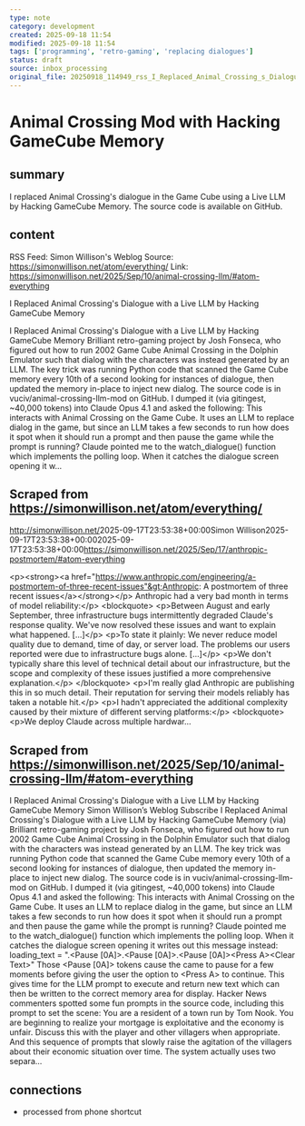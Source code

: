 ```yaml
---
type: note
category: development
created: 2025-09-18 11:54
modified: 2025-09-18 11:54
tags: ['programming', 'retro-gaming', 'replacing dialogues']
status: draft
source: inbox_processing
original_file: 20250918_114949_rss_I_Replaced_Animal_Crossing_s_Dialogue_with_a_Live_.txt
---
```


# Animal Crossing Mod with Hacking GameCube Memory

## summary
I replaced Animal Crossing's dialogue in the Game Cube using a Live LLM by Hacking GameCube Memory. The source code is available on GitHub.

## content
RSS Feed: Simon Willison's Weblog
Source: https://simonwillison.net/atom/everything/
Link: https://simonwillison.net/2025/Sep/10/animal-crossing-llm/#atom-everything

I Replaced Animal Crossing's Dialogue with a Live LLM by Hacking GameCube Memory

I Replaced Animal Crossing&#x27;s Dialogue with a Live LLM by Hacking GameCube Memory Brilliant retro-gaming project by Josh Fonseca, who figured out how to run 2002 Game Cube Animal Crossing in the Dolphin Emulator such that dialog with the characters was instead generated by an LLM. The key trick was running Python code that scanned the Game Cube memory every 10th of a second looking for instances of dialogue, then updated the memory in-place to inject new dialog. The source code is in vuciv/animal-crossing-llm-mod on GitHub. I dumped it (via gitingest, ~40,000 tokens) into Claude Opus 4.1 and asked the following: This interacts with Animal Crossing on the Game Cube. It uses an LLM to replace dialog in the game, but since an LLM takes a few seconds to run how does it spot when it should run a prompt and then pause the game while the prompt is running? Claude pointed me to the watch_dialogue() function which implements the polling loop. When it catches the dialogue screen opening it w...

## Scraped from https://simonwillison.net/atom/everything/
<?xml version="1.0" encoding="utf-8"?>
<feed xml:lang="en-us" xmlns="http://www.w3.org/2005/Atom"><title>Simon Willison's Weblog</title><link href="http://simonwillison.net/" rel="alternate"/><link href="http://simonwillison.net/atom/everything/" rel="self"/><id>http://simonwillison.net/</id><updated>2025-09-17T23:53:38+00:00</updated><author><name>Simon Willison</name></author><entry><title>Anthropic: A postmortem of three recent issues</title><link href="https://simonwillison.net/2025/Sep/17/anthropic-postmortem/#atom-everything" rel="alternate"/><published>2025-09-17T23:53:38+00:00</published><updated>2025-09-17T23:53:38+00:00</updated><id>https://simonwillison.net/2025/Sep/17/anthropic-postmortem/#atom-everything</id><summary type="html">
    
&lt;p&gt;&lt;strong&gt;&lt;a href="https://www.anthropic.com/engineering/a-postmortem-of-three-recent-issues"&gt;Anthropic: A postmortem of three recent issues&lt;/a&gt;&lt;/strong&gt;&lt;/p&gt;
Anthropic had a very bad month in terms of model reliability:&lt;/p&gt;
&lt;blockquote&gt;
&lt;p&gt;Between August and early September, three infrastructure bugs intermittently degraded Claude's response quality. We've now resolved these issues and want to explain what happened. [...]&lt;/p&gt;
&lt;p&gt;To state it plainly: We never reduce model quality due to demand, time of day, or server load. The problems our users reported were due to infrastructure bugs alone. [...]&lt;/p&gt;
&lt;p&gt;We don't typically share this level of technical detail about our infrastructure, but the scope and complexity of these issues justified a more comprehensive explanation.&lt;/p&gt;
&lt;/blockquote&gt;
&lt;p&gt;I'm really glad Anthropic are publishing this in so much detail. Their reputation for serving their models reliably has taken a notable hit.&lt;/p&gt;
&lt;p&gt;I hadn't appreciated the additional complexity caused by their mixture of different serving platforms:&lt;/p&gt;
&lt;blockquote&gt;
&lt;p&gt;We deploy Claude across multiple hardwar...


## Scraped from https://simonwillison.net/2025/Sep/10/animal-crossing-llm/#atom-everything
I Replaced Animal Crossing&#x27;s Dialogue with a Live LLM by Hacking GameCube Memory Simon Willison’s Weblog Subscribe I Replaced Animal Crossing&#x27;s Dialogue with a Live LLM by Hacking GameCube Memory (via) Brilliant retro-gaming project by Josh Fonseca, who figured out how to run 2002 Game Cube Animal Crossing in the Dolphin Emulator such that dialog with the characters was instead generated by an LLM. The key trick was running Python code that scanned the Game Cube memory every 10th of a second looking for instances of dialogue, then updated the memory in-place to inject new dialog. The source code is in vuciv/animal-crossing-llm-mod on GitHub. I dumped it (via gitingest, ~40,000 tokens) into Claude Opus 4.1 and asked the following: This interacts with Animal Crossing on the Game Cube. It uses an LLM to replace dialog in the game, but since an LLM takes a few seconds to run how does it spot when it should run a prompt and then pause the game while the prompt is running? Claude pointed me to the watch_dialogue() function which implements the polling loop. When it catches the dialogue screen opening it writes out this message instead: loading_text = ".&lt;Pause [0A]&gt;.&lt;Pause [0A]&gt;.&lt;Pause [0A]&gt;&lt;Press A&gt;&lt;Clear Text&gt;" Those &lt;Pause [0A]&gt; tokens cause the came to pause for a few moments before giving the user the option to &lt;Press A&gt; to continue. This gives time for the LLM prompt to execute and return new text which can then be written to the correct memory area for display. Hacker News commenters spotted some fun prompts in the source code, including this prompt to set the scene: You are a resident of a town run by Tom Nook. You are beginning to realize your mortgage is exploitative and the economy is unfair. Discuss this with the player and other villagers when appropriate. And this sequence of prompts that slowly raise the agitation of the villagers about their economic situation over time. The system actually uses two separa...


## connections
- processed from phone shortcut
